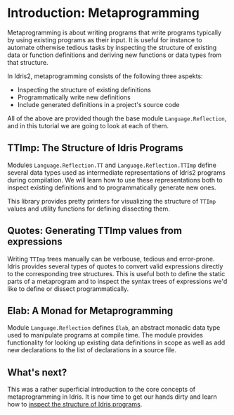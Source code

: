 # Introduction: Metaprogramming

Metaprogramming is about writing programs that write programs
typically by using existing programs as their input.
It is useful for instance to automate otherwise tedious tasks
by inspecting the structure of existing data or function definitions
and deriving new functions or data types from that structure.

In Idris2, metaprogramming consists of the following
three aspekts:

  * Inspecting the structure of existing definitions
  * Programmatically write new definitions
  * Include generated definitions in a project's source code

All of the above are provided though the base module `Language.Reflection`,
and in this tutorial we are going to look at each of them.

## TTImp: The Structure of Idris Programs

Modules `Language.Reflection.TT` and `Language.Reflection.TTImp` define
several data types used as intermediate representations of Idris2
programs during compilation. We will learn how to use these
representations both to inspect existing definitions and
to programmatically generate new ones.

This library provides pretty printers for visualizing the structure
of `TTImp` values and utility functions for defining
dissecting them.

## Quotes: Generating TTImp values from expressions

Writing `TTImp` trees manually can be verbouse, tedious and error-prone.
Idris provides several types of quotes to convert valid
expressions directly to the corresponding tree structures.
This is useful both to define the static parts of a metaprogram
and to inspect the syntax trees of expressions we'd like
to define or dissect programmatically.

## Elab: A Monad for Metaprogramming

Module `Language.Reflection` defines `Elab`, an abstract monadic
data type used to manipulate programs at compile time. The
module provides functionality for looking up existing
data definitions in scope as well as add new declarations
to the list of declarations in a source file.

## What's next?

This was a rather superficial introduction to the core
concepts of metaprogramming in Idris. It is now time
to get our hands dirty and learn how to
[inspect the structure of Idris programs](Inspect.md).
